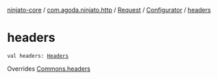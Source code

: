 [ninjato-core](../../../index.md) / [com.agoda.ninjato.http](../../index.md) / [Request](../index.md) / [Configurator](index.md) / [headers](./headers.md)

# headers

`val headers: `[`Headers`](../../-headers/index.md)

Overrides [Commons.headers](../../../com.agoda.ninjato.dsl/-commons/headers.md)

